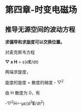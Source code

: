 # 第四章-时变电磁场
## 推导无源空间的波动方程
**求偏导和求旋度可以交换位置。**

对麦克斯韦方程

**▽ x H** = &epsilon;(d**E**/dt)

两端求旋度，

旋度的旋度 = 散度的梯度 - ▽<sup>2</sup>

由 H 散度为 0，有

-▽<sup>2</sup>H=-&mu;&epsilon;(d<sup>2</sup>**E**/dt<sup>2</sup>)
